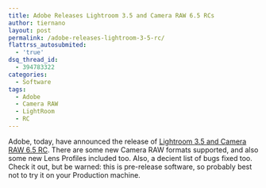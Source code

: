 ```yaml
---
title: Adobe Releases Lightroom 3.5 and Camera RAW 6.5 RCs
author: tiernano
layout: post
permalink: /adobe-releases-lightroom-3-5-rc/
flattrss_autosubmited:
  - 'true'
dsq_thread_id:
  - 394783322
categories:
  - Software
tags:
  - Adobe
  - Camera RAW
  - LightRoom
  - RC
---
```

Adobe, today, have announced the release of [Lightroom 3.5 and Camera RAW 6.5 RC][1]. There are some new Camera RAW formats supported, and also some new Lens Profiles included too. Also, a decient list of bugs fixed too. Check it out, but be warned: this is pre-release software, so probably best not to try it on your Production machine.

 [1]: http://blogs.adobe.com/lightroomjournal/2011/08/lightroom-3-5-and-camera-raw-6-5-available-on-adobe-labs.html